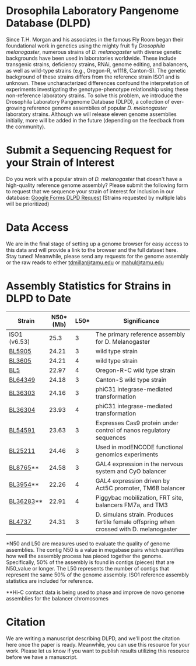 # Drosophila Laboratory Pangenome Database (DLPD)
Since T.H. Morgan and his associates in the famous Fly Room began their foundational work in genetics using the mighty fruit fly _Drosophila melanogaster_, numerous strains of _D. melanogaster_ with diverse genetic backgrounds have been used in laboratories worldwide. These include transgenic strains, deficiency strains, RNAi, genome editing, and balancers, as well as wild-type strains (e.g., Oregon-R, w1118, Canton-S). The genetic background of these strains differs from the reference strain ISO1 and is unknown. These uncharacterized differences confound the interpretation of experiments investigating the genotype-phenotype relationship using these non-reference laboratory strains. To solve this problem, we introduce the Drosophila Laboratory Pangenome Database (DLPD), a collection of ever-growing reference genome assemblies of popular _D. melanogaster_ laboratory strains. Although we will release eleven genome assemblies initially, more will be added in the future (depending on the feedback from the community). 

# Submit a Sequencing Request for your Strain of Interest
Do you work with a popular strain of _D. melanogaster_ that doesn't have a high-quality reference genome assembly? Please submit the following form to request that we sequence your strain of interest for inclusion in our database: [Google Forms DLPD Request](https://forms.gle/2m8gByd5vhed84xM9) (Strains requested by multiple labs will be prioritized)

# Data Access
We are in the final stage of setting up a genome browser for easy access to this data and will provide a link to the browser and the full dataset here. Stay tuned!
Meanwhile, please send any requests for the genome assembly or the raw reads to either tdmillar@tamu.edu or mahul@tamu.edu

# Assembly Statistics for Strains in DLPD to Date
| Strain   | N50* (Mb)  | L50*  | Significance |
|----------|------------|-----| --------------|
| ISO1 (v6.53)     | 25.3     | 3   | The primary reference assembly for D. Melanogaster |
| [BL5905](https://bdsc.indiana.edu/Home/Search?presearch=5905)   | 24.21     | 3   | wild type strain |
| [BL3605](https://bdsc.indiana.edu/Home/Search?presearch=3605)  | 24.21     | 4   | wild type strain |
| [BL5](https://bdsc.indiana.edu/Home/Search?presearch=5)      | 22.97     | 4   | Oregon-R-C wild type strain|
| [BL64349](https://bdsc.indiana.edu/Home/Search?presearch=64349) | 24.18    | 3   | Canton-S wild type strain |
| [BL36303](https://bdsc.indiana.edu/Home/Search?presearch=36303) | 24.16    | 3   | phiC31 integrase-mediated transformation |
| [BL36304](https://bdsc.indiana.edu/Home/Search?presearch=36304) | 23.93    | 4   | phiC31 integrase-mediated transformation |
| [BL54591](https://bdsc.indiana.edu/Home/Search?presearch=54591) | 23.63    | 3   | Expresses Cas9 protein under control of nanos regulatory sequences |
| [BL25211](https://bdsc.indiana.edu/Home/Search?presearch=25211)  | 24.46     | 3   | Used in modENCODE functional genomics experiments |
| [BL8765](https://bdsc.indiana.edu/Home/Search?presearch=8765)** | 24.58    | 3   | GAL4 expression in the nervous system and CyO balancer |
| [BL3954](https://bdsc.indiana.edu/Home/Search?presearch=3954)** | 22.26    | 4   | GAL4 expression driven by Act5C promoter, TM6B balancer |
| [BL36283](https://bdsc.indiana.edu/Home/Search?presearch=36283)** | 22.91    | 4   | Piggybac mobilization, FRT site, balancers FM7a, and TM3 |
| [BL4737](https://bdsc.indiana.edu/Home/Search?presearch=4737) | 24.31    | 3   | D. simulans strain. Produces fertile female offspring when crossed with D. melanogaster |

*N50 and L50 are measures used to evaluate the quality of genome assemblies. The contig N50 is a value in megabase pairs which quantifies how well the assembly process has pieced together the genome. Specifically, 50% of the assembly is found in contigs (pieces) that are N50_value or longer. The L50 represents the number of contigs that represent the same 50% of the genome assembly. ISO1 reference assembly statistics are included for reference. 

**Hi-C contact data is being used to phase and improve de novo genome assemblies for the balancer chromosomes

# Citation
We are writing a manuscript describing DLPD, and we'll post the citation here once the paper is ready. Meanwhile, you can use this resource for your work. Please let us know if you want to publish results utilizing this resource before we have a manuscript.

